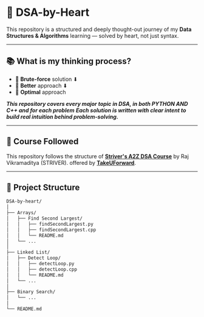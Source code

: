 # 🧠 DSA-by-Heart

This repository is a structured and deeply thought-out journey of my **Data Structures & Algorithms** learning — solved by heart, not just syntax.

---

## 📚 What is my thinking process?

- 🔹 **Brute-force** solution
            ⬇
- 🔹 **Better** approach
            ⬇
- 🔹 **Optimal** approach  

***This repository covers **every major topic** in DSA, in both PYTHON AND C++ and for each problem***
***Each solution is written with clear intent to build real intuition behind problem-solving.***

---

## 🚀 Course Followed

This repository follows the structure of  **[Striver's A2Z DSA Course](https://takeuforward.org/strivers-a2z-dsa-course/strivers-a2z-dsa-course-sheet-2/)**   by Raj Vikramaditya (STRIVER).
offered by **[TakeUForward](https://takeuforward.org/)**.

---

## 📁 Project Structure

```bash
DSA-by-heart/
│
├── Arrays/
│   ├── Find Second Largest/
│   │   ├── findSecondLargest.py
│   │   ├── findSecondLargest.cpp
│   │   └── README.md
│   └── ...
│
├── Linked List/
│   ├── Detect Loop/
│   │   ├── detectLoop.py
│   │   ├── detectLoop.cpp
│   │   └── README.md
│   └── ...
│
├── Binary Search/
│   └── ...
│
└── README.md
```
